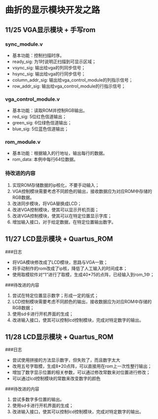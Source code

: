 # 曲折的显示模块开发之路
## 11/25 VGA显示模块 + 手写rom
### sync_module.v
* 基本功能：控制扫描时序。
* ready_sig: 为1时说明正扫描到可显示区域；
* vsync_sig: 输出给vga的列同步信号；
* hsync_sig: 输出给vga的行同步信号；
* column_addr_sig: 输出给vga_control_module的列指示信号；
* row_addr_sig: 输出给vga_control_module的行指示信号；

### vga_control_module.v
* 基本功能：读取ROM并控制RGB输出。
* red_sig: 5位红色信道输出；
* green_sig: 6位绿色信道输出；
* blue_sig: 5位蓝色信道输出；

### rom_module.v
* 基本功能：根据输入的行地址，输出每行的数据。
* rom_data: 本例中每行64位数据。

### 待改进的内容
1. 实现ROM存储数据的ip核化，不要手动输入；
2. VGA控制模块需要考虑不同颜色的输出，接收数据应为对应ROM中存储的RGB数据。
3. 改进同步模块，将VGA替换成LCD；
4. 改进VGA控制模块，使其可以显示开机页面；
5. 改进VGA控制模块，使其可以在特定位置显示字库；
6. 增加输入接口，对于给定数据，在特定位置输出数字。

## 11/27 LCD显示模块 + Quartus_ROM

###日志
* 将VGA模块修改成了LCD模块，思路与VGA一致；
* 将手动制作的rom改成了ip核，降低了人工输入的时间成本；
* 使用取模软件对“1”进行了取模，生成40*75的点阵，已经输入到rom_1中；

###待改进的内容
1. 尝试在特定位置显示数字；形成一定的版式；
2. LCD控制模块需要考虑不同颜色的输出，接收数据应为对应ROM中存储的RGB数据；
3. 使用sd卡进行开机界面的生成；
4. 改进输入接口，使其可以控制lcd控制模块，完成对特定数字的输出。

## 11/28 LCD显示模块 + Quartus_ROM

###日志
* 尝试使用拼接的方法显示数字，但失败了，而且数字太大
* 改用五号字取模，生成8*20点阵，可以直接用在rom上一次性整行输出；
* 增加了数字显示位置的相关参数，可以通过修改常数来对位置进行修改；
* 可以通过lcd控制模块的常数来改变数字的颜色

###待改进的内容
1. 尝试多数字多位置的输出。
2. 使用sd卡进行开机界面的生成；
3. 改进输入接口，使其可以控制lcd控制模块，完成对特定数字的输出。
